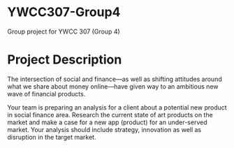 # YWCC307-Group4
Group project for YWCC 307 (Group 4)

# Project Description
The intersection of social and finance—as well as shifting attitudes around what
we share about money online—have given way to an ambitious new wave of
financial products.

Your team is preparing an analysis for a client about a potential new product in
social finance area. Research the current state of art products on the market and
make a case for a new app (product) for an under-served market. Your analysis
should include strategy, innovation as well as disruption in the target market.
